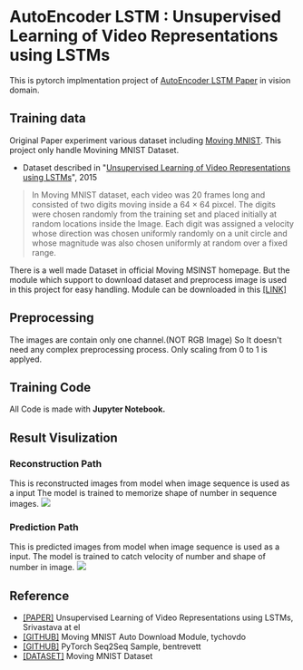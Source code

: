 # AutoEncoder LSTM : Unsupervised Learning of Video Representations using LSTMs
This is pytorch implmentation project of [AutoEncoder LSTM Paper](https://arxiv.org/abs/1502.04681) in vision domain.

## Training data
Original Paper experiment various dataset including [Moving MNIST](http://www.cs.toronto.edu/~nitish/unsupervised_video/).
This project only handle Movining MNIST Dataset.

- Dataset described in "[Unsupervised Learning of Video Representations using LSTMs](https://arxiv.org/abs/1502.04681)", 2015
>In Moving MNIST dataset, each video was 20 frames long and consisted of two digits moving inside a 64 × 64 pixcel.
>The digits were chosen randomly from the training set and placed initially at random locations inside the Image.
>Each digit was assigned a velocity whose direction was chosen uniformly randomly on a unit circle and whose magnitude was also chosen uniformly at random over a fixed range.

There is a well made Dataset in official Moving MSINST homepage. 
But the module which support to download dataset and preprocess image is used in this project for easy handling.
Module can be downloaded in this [[LINK]](https://github.com/tychovdo/MovingMNIST)

## Preprocessing
The images are contain only one channel.(NOT RGB Image)
So It doesn't need any complex preprocessing process.
Only scaling from 0 to 1 is applyed.

## Training Code
All Code is made with **Jupyter Notebook.**

## Result Visulization
### Reconstruction Path
This is reconstructed images from model when image sequence is used as a input
The model is trained to memorize shape of number in sequence images.
![](reconstruction6.gif)

### Prediction Path
This is predicted images from model when image sequence is used as a input.
The model is trained to catch velocity of number and shape of number in image.
![](prediction6.gif)

## Reference
- [[PAPER]](https://arxiv.org/abs/1502.04681) Unsupervised Learning of Video Representations using LSTMs, Srivastava at el
- [[GITHUB]](https://github.com/tychovdo/MovingMNIST) Moving MNIST Auto Download Module, tychovdo
- [[GITHUB]](https://github.com/bentrevett/pytorch-seq2seq) PyTorch Seq2Seq Sample, bentrevett
- [[DATASET]](http://www.cs.toronto.edu/~nitish/unsupervised_video/) Moving MNIST Dataset
